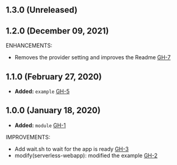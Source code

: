 ## 1.3.0 (Unreleased)
## 1.2.0 (December 09, 2021)

ENHANCEMENTS:

- Removes the provider setting and improves the Readme [GH-7](https://github.com/terraform-alicloud-modules/terraform-alicloud-serverless-webapp/pull/7)

## 1.1.0 (February 27, 2020)

- **Added:** `example` [GH-5](https://github.com/terraform-alicloud-modules/terraform-alicloud-serverless-webapp/pull/5)

## 1.0.0 (January 18, 2020)

- **Added:** `module` [GH-1](https://github.com/terraform-alicloud-modules/terraform-alicloud-serverless-webapp/pull/1)

IMPROVEMENTS:

- Add wait.sh to wait for the app is ready [GH-3](https://github.com/terraform-alicloud-modules/terraform-alicloud-serverless-webapp/pull/3)
- modify(serverless-webapp): modified the example [GH-2](https://github.com/terraform-alicloud-modules/terraform-alicloud-serverless-webapp/pull/2)
